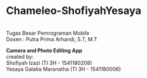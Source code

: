 # Chameleo-ShofiyahYesaya
<br>Tugas Besar Pemrograman Mobile
<br>Dosen : Putra Prima Arhandi, S.T, M.T </br>


<b>Camera and Photo Editing App</b> 
<br>created by:
<br>Shofiyah Izazi (TI 3H - 1541180208)
<br>Yesaya Galatia Maranatha (TI 3H - 1541180006)
